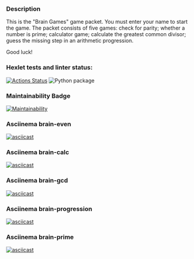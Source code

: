### Description
This is the "Brain Games" game packet. You must enter your name to start the game. The packet consists of five games: check for parity; whether a number is prime; calculator game; calculate the greatest common divisor; guess the missing step in an arithmetic progression. 

Good luck!


### Hexlet tests and linter status:
[![Actions Status](https://github.com/Ulanof-code/python-project-lvl1/workflows/hexlet-check/badge.svg)](https://github.com/Ulanof-code/python-project-lvl1/actions)
![Python package](https://github.com/Ulanof-code/python-project-lvl1/workflows/Python%20package/badge.svg)

### Maintainability Badge
[![Maintainability](https://api.codeclimate.com/v1/badges/a99a88d28ad37a79dbf6/maintainability)](https://codeclimate.com/github/codeclimate/codeclimate/maintainability)

### Asciinema brain-even
[![asciicast](https://asciinema.org/a/WBKdWy9h5UtPv9ySCPFu6Gno4.svg)](https://asciinema.org/a/WBKdWy9h5UtPv9ySCPFu6Gno4)

### Asciinema brain-calc
[![asciicast](https://asciinema.org/a/H9AcvCNEBsHuRgj4NS4OjVyZ4.svg)](https://asciinema.org/a/H9AcvCNEBsHuRgj4NS4OjVyZ4)

### Asciinema brain-gcd
[![asciicast](https://asciinema.org/a/XrX6pQv91Gu9Mw5WSHr5kIXxb.svg)](https://asciinema.org/a/XrX6pQv91Gu9Mw5WSHr5kIXxb)

### Asciinema brain-progression
[![asciicast](https://asciinema.org/a/JGzxUua4jdRL834A6EWX5WLzf.svg)](https://asciinema.org/a/JGzxUua4jdRL834A6EWX5WLzf)

### Asciinema brain-prime
[![asciicast](https://asciinema.org/a/kv6sra2PQi4Ux7IikmEXfXLCg.svg)](https://asciinema.org/a/kv6sra2PQi4Ux7IikmEXfXLCg)